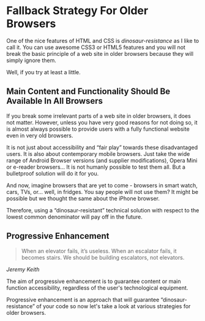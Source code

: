Fallback Strategy For Older Browsers
====================================

One of the nice features of HTML and CSS is *dinosaur-resistance* as I like to
call it. You can use awesome CSS3 or HTML5 features and you will not break the
basic principle of a web site in older browsers because they will simply ignore
them.

Well, if you try at least a little.

Main Content and Functionality Should Be Available In All Browsers
------------------------------------------------------------------

If you break some irrelevant parts of a web site in older browsers, it does not
matter. However, unless you have very good reasons for not doing so, it is
almost always possible to provide users with a fully functional website even in
very old browsers.

It is not just about accessibility and “fair play” towards these disadvantaged
users. It is also about contemporary mobile browsers. Just take the wide range
of Android Browser versions (and supplier modifications), Opera Mini or e-reader
browsers... It is not humanly possible to test them all. But a bulletproof
solution will do it for you.

And now, imagine browsers that are yet to come - browsers in smart watch, cars,
TVs, or... well, in fridges. You say people will not use them? It might be
possible but we thought the same about the iPhone browser.

Therefore, using a “dinosaur-resistant” technical solution with respect to the
lowest common denominator will pay off in the future.

Progressive Enhancement
-----------------------

>   When an elevator fails, it’s useless. When an escalator fails, it becomes
>   stairs. We should be building escalators, not elevators.

*Jeremy Keith*

The aim of progressive enhancement is to guarantee content or main function
accessibility, regardless of the user's technological equipment.

Progressive enhancement is an approach that will guarantee
“dinosaur-resistance” of your code so now let's take a look at various
strategies for older browsers.
